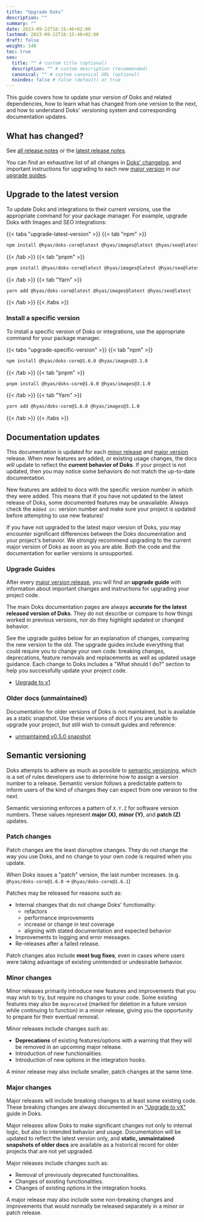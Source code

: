 ```yaml
---
title: "Upgrade Doks"
description: ""
summary: ""
date: 2023-09-22T16:15:46+02:00
lastmod: 2023-09-22T16:15:46+02:00
draft: false
weight: 140
toc: true
seo:
  title: "" # custom title (optional)
  description: "" # custom description (recommended)
  canonical: "" # custom canonical URL (optional)
  noindex: false # false (default) or true
---
```


This guide covers how to update your version of Doks and related dependencies, how to learn what has changed from one version to the next, and how to understand Doks' versioning system and corresponding documentation updates.

## What has changed?

See [all release notes](https://github.com/gethyas/doks/releases) or the [latest release notes](https://github.com/gethyas/doks/releases/latest).

You can find an exhaustive list of all changes in [Doks' changelog](https://github.com/gethyas/doks/blob/main/CHANGELOG.md), and important instructions for upgrading to each new [major version](#major-changes) in our [upgrade guides](#upgrade-guides).

## Upgrade to the latest version

To update Doks and integrations to their current versions, use the appropriate command for your package manager. For example, upgrade Doks with Images and SEO integrations:

{{< tabs "upgrade-latest-version" >}}
{{< tab "npm" >}}

```bash
npm install @hyas/doks-core@latest @hyas/images@latest @hyas/seo@latest
```

{{< /tab >}}
{{< tab "pnpm" >}}

```bash
pnpm install @hyas/doks-core@latest @hyas/images@latest @hyas/seo@latest
```

{{< /tab >}}
{{< tab "Yarn" >}}

```bash
yarn add @hyas/doks-core@latest @hyas/images@latest @hyas/seo@latest
```

{{< /tab >}}
{{< /tabs >}}

### Install a specific version

To install a specific version of Doks or integrations, use the appropriate command for your package manager.

{{< tabs "upgrade-specific-version" >}}
{{< tab "npm" >}}

```bash
npm install @hyas/doks-core@1.6.0 @hyas/images@3.1.0
```

{{< /tab >}}
{{< tab "pnpm" >}}

```bash
pnpm install @hyas/doks-core@1.6.0 @hyas/images@3.1.0
```

{{< /tab >}}
{{< tab "Yarn" >}}

```bash
yarn add @hyas/doks-core@1.6.0 @hyas/images@3.1.0
```

{{< /tab >}}
{{< /tabs >}}

## Documentation updates

This documentation is updated for each [minor release](#minor-changes) and [major version](#major-changes) release. When new features are added, or existing usage changes, the docs will update to reflect the __current behavior of Doks__. If your project is not updated, then you may notice some behaviors do not match the up-to-date documentation.

New features are added to docs with the specific version number in which they were added. This means that if you have not updated to the latest release of Doks, some documented features may be unavailable. Always check the `Added in:` version number and make sure your project is updated before attempting to use new features!

If you have not upgraded to the latest major version of Doks, you may encounter significant differences between the Doks documentation and your project's behavior. We strongly recommend upgrading to the current major version of Doks as soon as you are able. Both the code and the documentation for earlier versions is unsupported.

### Upgrade Guides

After every [major version release](#major-changes), you will find an __upgrade guide__ with information about important changes and instructions for upgrading your project code.

The main Doks documentation pages are always __accurate for the latest released version of Doks__. They do not describe or compare to how things worked in previous versions, nor do they highlight updated or changed behavior.

See the upgrade guides below for an explanation of changes, comparing the new version to the old. The upgrade guides include everything that could require you to change your own code: breaking changes, deprecations, feature removals and replacements as well as updated usage guidance. Each change to Doks includes a "What should I do?" section to help you successfully update your project code.

- [Upgrade to v1](/upgrade-guides/upgrade-to-v1/)

### Older docs (unmaintained)

Documentation for older versions of Doks is not maintained, but is available as a static snapshot. Use these versions of docs if you are unable to upgrade your project, but still wish to consult guides and reference:

- [unmaintained v0.5.0 snapshot](https://deploy-preview-329--getdoks.netlify.app/)

## Semantic versioning

Doks attempts to adhere as much as possible to [semantic versioning](https://semver.org/), which is a set of rules developers use to determine how to assign a version number to a release. Semantic version follows a predictable pattern to inform users of the kind of changes they can expect from one version to the next.

Semantic versioning enforces a pattern of `X.Y.Z` for software version numbers. These values represent __major (X)__, __minor (Y)__, and __patch (Z)__ updates.

### Patch changes

Patch changes are the least disruptive changes. They do not change the way you use Doks, and no change to your own code is required when you update.

When Doks issues a "patch" version, the last number increases. (e.g. `@hyas/doks-core@1.6.0` -> `@hyas/doks-core@1.6.1`)

Patches may be released for reasons such as:

- Internal changes that do not change Doks' functionality:
  - refactors
  - performance improvements
  - increase or change in test coverage
  - aligning with stated documentation and expected behavior
- Improvements to logging and error messages.
- Re-releases after a failed release.

Patch changes also include __most bug fixes__, even in cases where users were taking advantage of existing unintended or undesirable behavior.

### Minor changes

Minor releases primarily introduce new features and improvements that you may wish to try, but require no changes to your code. Some existing features may also be `deprecated` (marked for deletion in a future version while continuing to function) in a minor release, giving you the opportunity to prepare for their eventual removal.

Minor releases include changes such as:

- __Deprecations__ of existing features/options with a warning that they will be removed in an upcoming major release.
- Introduction of new functionalities.
- Introduction of new options in the integration hooks.

A minor release may also include smaller, patch changes at the same time.

### Major changes

Major releases will include breaking changes to at least some existing code. These breaking changes are always documented in an ["Upgrade to vX"](#upgrade-guides) guide in Doks.

Major releases allow Doks to make significant changes not only to internal logic, but also to intended behavior and usage. Documentation will be updated to reflect the latest version only, and __static, unmaintained snapshots of older docs__ are available as a historical record for older projects that are not yet upgraded.

Major releases include changes such as:

- Removal of previously deprecated functionalities.
- Changes of existing functionalities.
- Changes of existing options in the integration hooks.

A major release may also include some non-breaking changes and improvements that would normally be released separately in a minor or patch release.
